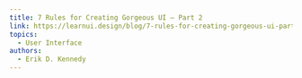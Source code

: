 ```yaml
---
title: 7 Rules for Creating Gorgeous UI – Part 2
link: https://learnui.design/blog/7-rules-for-creating-gorgeous-ui-part-2.html
topics:
  - User Interface
authors:
  - Erik D. Kennedy
---
```


